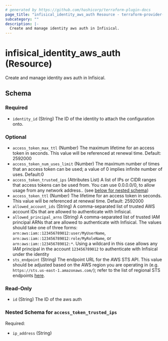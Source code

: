 ```yaml
---
# generated by https://github.com/hashicorp/terraform-plugin-docs
page_title: "infisical_identity_aws_auth Resource - terraform-provider-infisical"
subcategory: ""
description: |-
  Create and manage identity aws auth in Infisical.
---
```


# infisical_identity_aws_auth (Resource)

Create and manage identity aws auth in Infisical.



<!-- schema generated by tfplugindocs -->
## Schema

### Required

- `identity_id` (String) The ID of the identity to attach the configuration onto.

### Optional

- `access_token_max_ttl` (Number) The maximum lifetime for an access token in seconds. This value will be referenced at renewal time. Default: 2592000
- `access_token_num_uses_limit` (Number) The maximum number of times that an access token can be used; a value of 0 implies infinite number of uses. Default:0
- `access_token_trusted_ips` (Attributes List) A list of IPs or CIDR ranges that access tokens can be used from. You can use 0.0.0.0/0, to allow usage from any network address.. (see [below for nested schema](#nestedatt--access_token_trusted_ips))
- `access_token_ttl` (Number) The lifetime for an access token in seconds. This value will be referenced at renewal time. Default: 2592000
- `allowed_account_ids` (String) A comma-separated list of trusted AWS account IDs that are allowed to authenticate with Infisical.
- `allowed_principal_arns` (String) A comma-separated list of trusted IAM principal ARNs that are allowed to authenticate with Infisical. The values should take one of three forms: `arn:aws:iam::123456789012:user/MyUserName`, `arn:aws:iam::123456789012:role/MyRoleName`, or `arn:aws:iam::123456789012:*`. Using a wildcard in this case allows any IAM principal in the account `123456789012` to authenticate with Infisical under the identity
- `sts_endpoint` (String) The endpoint URL for the AWS STS API. This value should be adjusted based on the AWS region you are operating in (e.g. `https://sts.us-east-1.amazonaws.com/`); refer to the list of regional STS endpoints [here](https://docs.aws.amazon.com/general/latest/gr/sts.html).

### Read-Only

- `id` (String) The ID of the aws auth

<a id="nestedatt--access_token_trusted_ips"></a>
### Nested Schema for `access_token_trusted_ips`

Required:

- `ip_address` (String)
